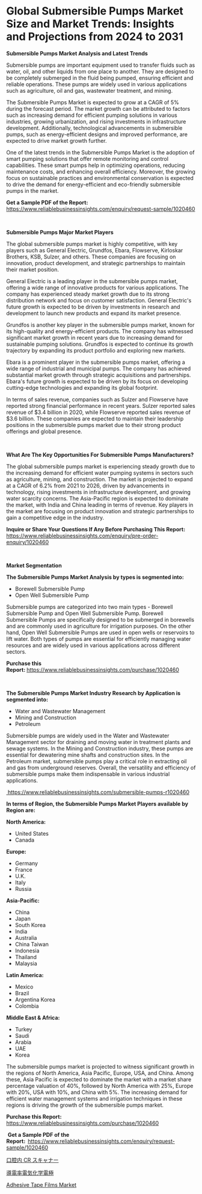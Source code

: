 <p><h1>Global Submersible Pumps Market Size and Market Trends: Insights and Projections from 2024 to 2031</h1></p><p><strong>Submersible Pumps Market Analysis and Latest Trends</strong></p>
<p><p>Submersible pumps are important equipment used to transfer fluids such as water, oil, and other liquids from one place to another. They are designed to be completely submerged in the fluid being pumped, ensuring efficient and reliable operations. These pumps are widely used in various applications such as agriculture, oil and gas, wastewater treatment, and mining.</p><p>The Submersible Pumps Market is expected to grow at a CAGR of 5% during the forecast period. The market growth can be attributed to factors such as increasing demand for efficient pumping solutions in various industries, growing urbanization, and rising investments in infrastructure development. Additionally, technological advancements in submersible pumps, such as energy-efficient designs and improved performance, are expected to drive market growth further.</p><p>One of the latest trends in the Submersible Pumps Market is the adoption of smart pumping solutions that offer remote monitoring and control capabilities. These smart pumps help in optimizing operations, reducing maintenance costs, and enhancing overall efficiency. Moreover, the growing focus on sustainable practices and environmental conservation is expected to drive the demand for energy-efficient and eco-friendly submersible pumps in the market.</p></p>
<p><strong>Get a Sample PDF of the Report:&nbsp;</strong> <a href="https://www.reliablebusinessinsights.com/enquiry/request-sample/1020460">https://www.reliablebusinessinsights.com/enquiry/request-sample/1020460</a></p>
<p>&nbsp;</p>
<p><strong>Submersible Pumps Major Market Players</strong></p>
<p><p>The global submersible pumps market is highly competitive, with key players such as General Electric, Grundfos, Ebara, Flowserve, Kirloskar Brothers, KSB, Sulzer, and others. These companies are focusing on innovation, product development, and strategic partnerships to maintain their market position.</p><p>General Electric is a leading player in the submersible pumps market, offering a wide range of innovative products for various applications. The company has experienced steady market growth due to its strong distribution network and focus on customer satisfaction. General Electric's future growth is expected to be driven by investments in research and development to launch new products and expand its market presence.</p><p>Grundfos is another key player in the submersible pumps market, known for its high-quality and energy-efficient products. The company has witnessed significant market growth in recent years due to increasing demand for sustainable pumping solutions. Grundfos is expected to continue its growth trajectory by expanding its product portfolio and exploring new markets.</p><p>Ebara is a prominent player in the submersible pumps market, offering a wide range of industrial and municipal pumps. The company has achieved substantial market growth through strategic acquisitions and partnerships. Ebara's future growth is expected to be driven by its focus on developing cutting-edge technologies and expanding its global footprint.</p><p>In terms of sales revenue, companies such as Sulzer and Flowserve have reported strong financial performance in recent years. Sulzer reported sales revenue of $3.4 billion in 2020, while Flowserve reported sales revenue of $3.6 billion. These companies are expected to maintain their leadership positions in the submersible pumps market due to their strong product offerings and global presence.</p></p>
<p>&nbsp;</p>
<p><strong>What Are The Key Opportunities For Submersible Pumps Manufacturers?</strong></p>
<p><p>The global submersible pumps market is experiencing steady growth due to the increasing demand for efficient water pumping systems in sectors such as agriculture, mining, and construction. The market is projected to expand at a CAGR of 6.2% from 2021 to 2026, driven by advancements in technology, rising investments in infrastructure development, and growing water scarcity concerns. The Asia-Pacific region is expected to dominate the market, with India and China leading in terms of revenue. Key players in the market are focusing on product innovation and strategic partnerships to gain a competitive edge in the industry.</p></p>
<p><strong>Inquire or Share Your Questions If Any Before Purchasing This Report:</strong> <a href="https://www.reliablebusinessinsights.com/enquiry/pre-order-enquiry/1020460">https://www.reliablebusinessinsights.com/enquiry/pre-order-enquiry/1020460</a></p>
<p>&nbsp;</p>
<p><strong>Market Segmentation</strong></p>
<p><strong>The Submersible Pumps Market Analysis by types is segmented into:</strong></p>
<p><ul><li>Borewell Submersible Pump</li><li>Open Well Submersible Pump</li></ul></p>
<p><p>Submersible pumps are categorized into two main types - Borewell Submersible Pump and Open Well Submersible Pump. Borewell Submersible Pumps are specifically designed to be submerged in borewells and are commonly used in agriculture for irrigation purposes. On the other hand, Open Well Submersible Pumps are used in open wells or reservoirs to lift water. Both types of pumps are essential for efficiently managing water resources and are widely used in various applications across different sectors.</p></p>
<p><strong>Purchase this Report:&nbsp;</strong><a href="https://www.reliablebusinessinsights.com/purchase/1020460">https://www.reliablebusinessinsights.com/purchase/1020460</a></p>
<p>&nbsp;</p>
<p><strong>The Submersible Pumps Market Industry Research by Application is segmented into:</strong></p>
<p><ul><li>Water and Wastewater Management</li><li>Mining and Construction</li><li>Petroleum</li></ul></p>
<p><p>Submersible pumps are widely used in the Water and Wastewater Management sector for draining and moving water in treatment plants and sewage systems. In the Mining and Construction industry, these pumps are essential for dewatering mine shafts and construction sites. In the Petroleum market, submersible pumps play a critical role in extracting oil and gas from underground reserves. Overall, the versatility and efficiency of submersible pumps make them indispensable in various industrial applications.</p></p>
<p><a href="https://www.reliablebusinessinsights.com/submersible-pumps-r1020460">&nbsp;https://www.reliablebusinessinsights.com/submersible-pumps-r1020460</a></p>
<p><strong>In terms of Region, the Submersible Pumps Market Players available by Region are:</strong></p>
<p>
    <p> <strong> North America: </strong>
        <ul>
            <li>United States</li>
            <li>Canada</li>
        </ul>
        </p> 
    <p> <strong> Europe: </strong>
        <ul>
            <li>Germany</li>
            <li>France</li>
            <li>U.K.</li>
            <li>Italy</li>
            <li>Russia</li>
        </ul>
        </p> 
    <p> <strong> Asia-Pacific: </strong>
        <ul>
            <li>China</li>
            <li>Japan</li>
            <li>South Korea</li>
            <li>India</li>
            <li>Australia</li>
            <li>China Taiwan</li>
            <li>Indonesia</li>
            <li>Thailand</li>
            <li>Malaysia</li>
        </ul>
        </p> 
    <p> <strong> Latin America: </strong>
        <ul>
            <li>Mexico</li>
            <li>Brazil</li>
            <li>Argentina Korea</li>
            <li>Colombia</li>
        </ul>
        </p> 
    <p> <strong> Middle East & Africa: </strong>
        <ul>
            <li>Turkey</li>
            <li>Saudi</li>
            <li>Arabia</li>
            <li>UAE</li>
            <li>Korea</li>
        </ul>
    </p>
    </p>
<p><p>The submersible pumps market is projected to witness significant growth in the regions of North America, Asia Pacific, Europe, USA, and China. Among these, Asia Pacific is expected to dominate the market with a market share percentage valuation of 40%, followed by North America with 25%, Europe with 20%, USA with 10%, and China with 5%. The increasing demand for efficient water management systems and irrigation techniques in these regions is driving the growth of the submersible pumps market.</p></p>
<p><strong>Purchase this Report: </strong><a href="https://www.reliablebusinessinsights.com/purchase/1020460">https://www.reliablebusinessinsights.com/purchase/1020460</a></p>
<p>&nbsp;<strong>Get a Sample PDF of the Report:&nbsp;&nbsp;</strong><a href="https://www.reliablebusinessinsights.com/enquiry/request-sample/1020460">https://www.reliablebusinessinsights.com/enquiry/request-sample/1020460</a></p>
<p><strong></strong></p>
<p><p><a href="https://github.com/lily-u-genius/Market-Research-Report-List-1/blob/main/437318294622.md">口腔内 CR スキャナー</a></p><p><a href="https://github.com/DemarcusKuhlman/Market-Research-Report-List-1/blob/main/140520994623.md">導電率電気化学電極</a></p><p><a href="https://issuu.com/reportprime-2/docs/adhesive-tape-films-market-size-2030.pptx">Adhesive Tape Films Market</a></p></p>